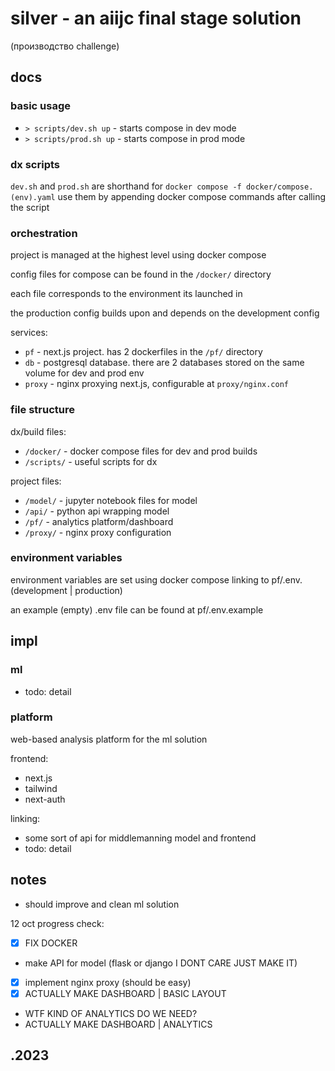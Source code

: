 # silver - an aiijc final stage solution

(производство challenge)

## docs

### basic usage

- `> scripts/dev.sh up` - starts compose in dev mode
- `> scripts/prod.sh up` - starts compose in prod mode

### dx scripts

`dev.sh` and `prod.sh` are shorthand for `docker compose -f docker/compose.(env).yaml`
use them by appending docker compose commands after calling the script

### orchestration

project is managed at the highest level using docker compose

config files for compose can be found in the `/docker/` directory

each file corresponds to the environment its launched in

the production config builds upon and depends on the development config

services:

- `pf` - next.js project. has 2 dockerfiles in the `/pf/` directory
- `db` - postgresql database. there are 2 databases stored on the same volume for dev and prod env
- `proxy` - nginx proxying next.js, configurable at `proxy/nginx.conf`

### file structure

dx/build files:
- `/docker/` - docker compose files for dev and prod builds
- `/scripts/` - useful scripts for dx

project files:
- `/model/` - jupyter notebook files for model
- `/api/` - python api wrapping model
- `/pf/` - analytics platform/dashboard
- `/proxy/` - nginx proxy configuration

### environment variables

environment variables are set using docker compose linking to pf/.env.(development | production)

an example (empty) .env file can be found at pf/.env.example

## impl

### ml

- todo: detail

### platform

web-based analysis platform for the ml solution

frontend:
- next.js
- tailwind
- next-auth

linking:
- some sort of api for middlemanning model and frontend
- todo: detail

## notes

- should improve and clean ml solution

12 oct progress check:
- [x] FIX DOCKER
- make API for model (flask or django I DONT CARE JUST MAKE IT)
- [x] implement nginx proxy (should be easy)
- [x] ACTUALLY MAKE DASHBOARD | BASIC LAYOUT
- WTF KIND OF ANALYTICS DO WE NEED?
- ACTUALLY MAKE DASHBOARD | ANALYTICS

## .2023
